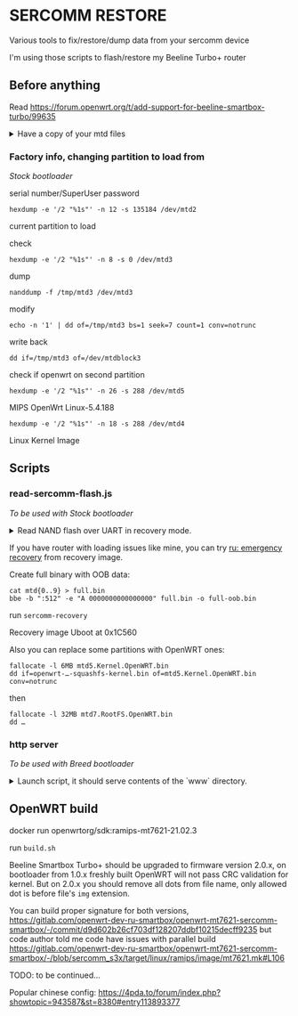 # SERCOMM RESTORE

Various tools to fix/restore/dump data from your sercomm device

I'm using those scripts to flash/restore my Beeline Turbo+ router

## Before anything

Read https://forum.openwrt.org/t/add-support-for-beeline-smartbox-turbo/99635

<details>
<summary>Have a copy of your mtd files</summary>

Login into web interface as SuperUser, password is device serial number

Go to [SSH settings](http://192.168.1.1/mgt_admin.htm?l0=3&l1=8&l2=0&l3=-1),
click radio button on the same string with SuperUser, enable SSH for LAN,
save and apply settings

https://forum.openwrt.org/t/add-support-for-beeline-smartbox-turbo/99635/33

local machine

```sh
ssh-keygen -t rsa -f ~/.ssh/smartbox
```

add lines below to the ~/.ssh/config

```
Host smartbox
        HostName 192.168.1.1
        User SuperUser
        IdentityFile ~/.ssh/smartbox
```

```
ssh -o UserKnownHostsFile=/dev/null smartbox
```

remote machine:

```sh
sed -i 's/\/usr\/sbin\/sftp-server/internal-sftp/' /etc/ssh/sshd_config

echo 'AuthorizedKeysFile2 /etc/ssh/authorized_keys' >> /etc/ssh/sshd_config

# check configuration before restarting sshd
sshd -T

# restart sshd
kill -HUP $(ps | grep /usr/sbin/sshd | grep -v grep | awk '{print $1}')
```


Run commands in separate terminals:

on router: `( PART=0 ; nanddump -f /tmp/mtd${PART}.bin /dev/mtd${PART} )`

You can dump partitions 0-5 without transferring files, 
but device doesn't have space on flash/ram to dump last partitions

on your unix device: `{LOCAL_DIR=/tmp ; echo "lcd ${LOCAL_DIR}\nmget /tmp/mtd*.bin"} | sftp smartbox`

then remove dumped partitions on router: `rm /tmp/mtd*.bin`

run again on router: `( PART=1 ; nanddump -f /tmp/mtd${PART}.bin /dev/mtd${PART} )`

copy files again: `{LOCAL_DIR=/tmp ; echo "lcd ${LOCAL_DIR}\nmget /tmp/mtd*.bin"} | sftp smartbox`

Then replace 1 with 2, 3, ...9

Check if all files are transferred, from 0 to 9


upload using tftp?

https://forum.openwrt.org/t/add-support-for-beeline-smartbox-turbo/99635/42

</details>

### Factory info, changing partition to load from

_Stock bootloader_

serial number/SuperUser password

`hexdump -e '/2 "%1s"' -n 12 -s 135184 /dev/mtd2`

current partition to load

check

`hexdump -e '/2 "%1s"' -n 8 -s 0 /dev/mtd3`

dump

`nanddump -f /tmp/mtd3 /dev/mtd3`


modify

`echo -n '1' | dd of=/tmp/mtd3 bs=1 seek=7 count=1 conv=notrunc`

write back

`dd if=/tmp/mtd3 of=/dev/mtdblock3`

check if openwrt on second partition

`hexdump -e '/2 "%1s"' -n 26 -s 288 /dev/mtd5`

MIPS OpenWrt Linux-5.4.188

`hexdump -e '/2 "%1s"' -n 18 -s 288 /dev/mtd4`

Linux Kernel Image

## Scripts

### read-sercomm-flash.js

_To be used with Stock bootloader_

<details>
<summary>Read NAND flash over UART in recovery mode.</summary>
I have Beeline Turbo+ router with dead flash. When power plugged in,
after short delay leds flashing red/green. It cannot start os
and I decided to dump factory partition and then restore
to the new flash IC. To do so, I need to connect to the router using UART
and dump factory partition page by page (flash memory organized by pages,
partition size 1MB, page size is 2KB, so it's 500 pages).

After UART plugged in (some USB UART supply power to router,
not enough to start, but enough not to boot), you should press [space]
fast to enter bootloader CLI. There you can run some commands,
or disconnect from router. Take a look inside script,
adjust partitions you would like to dump. After you run script it will
log bootloader answers in dump directory and create binary file with
flash contents from your range. Don't dump entire flash,
it will take eternity.

I recommend you to dump partition table (start 0x100000, end 0x101000),
backup partition table (start 0x120000, end 0x121000),
and factory (start 0x200000, end 0x300000).

Use `verify` script to verify factory partition offset

You can browse more commands: [russian](https://4pda.to/forum/index.php?showtopic=943587&view=findpost&p=93903954) [english](https://forum.openwrt.org/t/add-support-for-beeline-smartbox-turbo/99635/15)

</details>

If you have router with loading issues like mine, you can try [ru: emergency recovery](https://4pda.to/forum/index.php?showtopic=943587&st=6160#entry109251225) from recovery image.

Create full binary with OOB data:

```
cat mtd{0..9} > full.bin
bbe -b ":512" -e "A 0000000000000000" full.bin -o full-oob.bin
```

run `sercomm-recovery`

Recovery image Uboot at 0x1C560

Also you can replace some partitions with OpenWRT ones:

```
fallocate -l 6MB mtd5.Kernel.OpenWRT.bin
dd if=openwrt-…-squashfs-kernel.bin of=mtd5.Kernel.OpenWRT.bin conv=notrunc
```

then

```
fallocate -l 32MB mtd7.RootFS.OpenWRT.bin
dd …
```

### http server

_To be used with Breed bootloader_

<details>
<summary>Launch script, it should serve contents of the `www` directory.</summary>

Put your backup firmware files to that directory.

https://4pda.to/forum/index.php?showtopic=943587&view=findpost&p=110203725

**THINK BEFORE YOU'RE DOING NEXT STEPS**

telnet 192.168.1.1

on device

**THINK TWICE**

```
wget http://192.168.1.2/mtd1
flash write 0x100000 0x80001000 1048576
            ^ start  ^ memory   ^ size
```

TODO: generate start and size based on partition sizes

flash erase 0x100000 0x6e00000

wget http://192.168.1.2/mtd_backup/mtd1
flash write 0x100000 0x80001000 1048576

wget http://192.168.1.2/mtd_backup/mtd2
flash write 0x200000 0x80001000 1048576

wget http://192.168.1.2/mtd_backup/mtd3
flash write 0x300000 0x80001000 1048576

wget http://192.168.1.2/mtd_backup/mtd4
flash write 0x400000 0x80001000 6291456

 wget http://192.168.1.2/mtd_backup/mtd5
flash write 0xa00000 0x80001000 6291456

wget http://192.168.1.2/mtd_backup/mtd6
flash write 0x1000000 0x80001000 0x2000000

wget http://192.168.1.2/mtd_backup/mtd7
flash write 0x3000000 0x80001000 0x2000000

wget http://192.168.1.2/mtd_backup/mtd8
flash write 0x5000000 0x80001000 0x1400000

wget http://192.168.1.2/mtd_backup/mtd9
flash write 0x6400000 0x80001000 0x1b80000

boot flash 0x400100

OR

go to http://192.168.1.1/envedit.html

autoboot.command 0x400100
kernel0 0x400100
kernel1 0xa00100


**CHECK IF EVERYTHING ALLRIGHT**

Ethernet ports will not be available, connect using WiFi
and check if web interface available on http://192.168.1.1

Now you can replace Breed with stock

```
wget http://192.168.1.2:5000/mtd0      
flash erase 0x0 0x100000
flash write 0x0 0x80001000 1048576
```


</details>

## OpenWRT build

docker run openwrtorg/sdk:ramips-mt7621-21.02.3

run `build.sh`

Beeline Smartbox Turbo+ should be upgraded to firmware version 2.0.x,
on bootloader from 1.0.x freshly built OpenWRT will not pass CRC validation
for kernel. But on 2.0.x you should remove all dots from file name,
only allowed dot is before file's `img` extension.

You can build proper signature for both versions,
https://gitlab.com/openwrt-dev-ru-smartbox/openwrt-mt7621-sercomm-smartbox/-/commit/d9d602b26cf703df128207ddbf10215decff9235
but code author told me code have issues with parallel build
https://gitlab.com/openwrt-dev-ru-smartbox/openwrt-mt7621-sercomm-smartbox/-/blob/sercomm_s3x/target/linux/ramips/image/mt7621.mk#L106

TODO: to be continued…

Popular chinese config: https://4pda.to/forum/index.php?showtopic=943587&st=8380#entry113893377